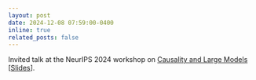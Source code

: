 ```yaml
---
layout: post
date: 2024-12-08 07:59:00-0400
inline: true
related_posts: false
---
```


Invited talk at the NeurIPS 2024 workshop on [Causality and Large Models](https://calm-workshop-2024.github.io/) [[Slides](/assets/talks/teaching-causal-reasoning-language-models-neurips2024.pdf)].
